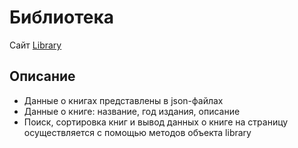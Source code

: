 # Библиотека
Сайт [Library](https://vlad66m.github.io/libraryScripts/)
## Описание
* Данные о книгах представлены в json-файлах
* Данные о книге: название, год издания, описание
* Поиск, сортировка книг и вывод данных о книге на страницу осуществляется с помощью методов объекта library
